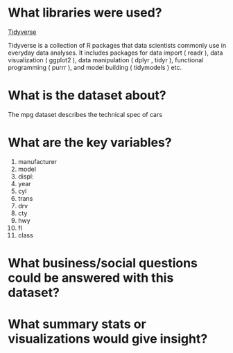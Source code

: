 # What libraries were used?

<ins> Tidyverse </ins>

Tidyverse is a collection of R packages that data scientists commonly use in everyday data analyses. It includes packages for data import ( readr ), data visualization ( ggplot2 ), data manipulation ( dplyr , tidyr ), functional programming ( purrr ), and model building ( tidymodels ) etc.

# What is the dataset about?

The mpg dataset describes the technical spec of cars

# What are the key variables?

1. manufacturer
2. model
3. displ:
4. year
5. cyl
6. trans
7. drv
8. cty
9. hwy
10. fl
11. class 

# What business/social questions could be answered with this dataset?

# What summary stats or visualizations would give insight?
